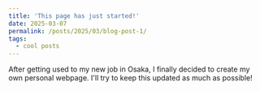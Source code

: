 ```yaml
---
title: 'This page has just started!'
date: 2025-03-07
permalink: /posts/2025/03/blog-post-1/
tags:
  - cool posts
---
```


After getting used to my new job in Osaka, I finally decided to create my own personal webpage. I'll try to keep this updated as much as possible!
